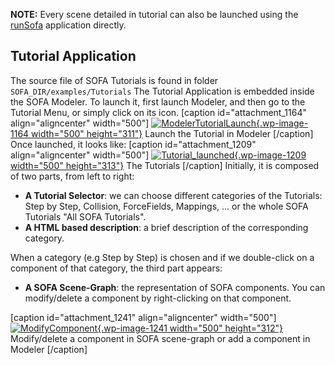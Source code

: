 **NOTE:** Every scene detailed in tutorial can also be launched using the [runSofa](../getting-started/run-sofa/) application directly.

Tutorial Application
--------------------

The source file of SOFA Tutorials is found in folder
`SOFA_DIR/examples/Tutorials` The Tutorial Application is embedded
inside the SOFA Modeler. To launch it, first launch Modeler, and then go
to the Tutorial Menu, or simply click on its icon. \[caption
id="attachment\_1164" align="aligncenter" width="500"\]
[![ModelerTutorialLaunch](https://www.sofa-framework.org/wp-content/uploads/2014/11/ModelerTutorialLaunch.png){.wp-image-1164
width="500"
height="311"}](https://www.sofa-framework.org/wp-content/uploads/2014/11/ModelerTutorialLaunch.png)
Launch the Tutorial in Modeler \[/caption\] Once launched, it looks
like: \[caption id="attachment\_1209" align="aligncenter" width="500"\]
[![Tutorial\_launched](https://www.sofa-framework.org/wp-content/uploads/2014/11/Tutorial_launched.png){.wp-image-1209
width="500"
height="313"}](https://www.sofa-framework.org/wp-content/uploads/2014/11/Tutorial_launched.png)
The Tutorials \[/caption\] Initially, it is composed of two parts, from
left to right:

-   **A Tutorial Selector**: we can choose different categories of the
    Tutorials: Step by Step, Collision, ForceFields, Mappings, ... or
    the whole SOFA Tutorials "All SOFA Tutorials".
-   **A HTML based description**: a brief description of the
    corresponding category.

When a category (e.g Step by Step) is chosen and if we double-click on a
component of that category, the third part appears:

-   **A SOFA Scene-Graph**: the representation of SOFA components. You
    can modify/delete a component by right-clicking on that component.
    
\[caption id="attachment\_1241" align="aligncenter" width="500"\]
[![ModifyComponent](https://www.sofa-framework.org/wp-content/uploads/2014/11/ModifyComponent.png){.wp-image-1241
width="500"
height="312"}](https://www.sofa-framework.org/wp-content/uploads/2014/11/ModifyComponent.png)
Modify/delete a component in SOFA scene-graph or add a component in
Modeler \[/caption\]
